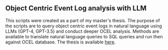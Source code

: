 ## Object Centric Event Log analysis with LLM
This scripts were created as a part of my master's thesis. The purpose of the scripts are to query object centric event logs in natural language using LLMs (GPT-4, GPT-3.5) and conduct deeper OCEL analysis. Methods are available to translate natural language queries to SQL queries and run then against OCEL database. The thesis is available [here](https://www.pads.rwth-aachen.de/go/id/bfsqlm).

